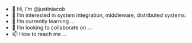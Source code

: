 - 👋 Hi, I’m @justiniacob
- 👀 I’m interested in system integration, middleware, distributed systems.
- 🌱 I’m currently learning ...
- 💞️ I’m looking to collaborate on ...
- 📫 How to reach me ...

<!---
justiniacob/justiniacob is a ✨ special ✨ repository because its `README.md` (this file) appears on your GitHub profile.
You can click the Preview link to take a look at your changes.
--->

